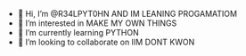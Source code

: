 - 👋 Hi, I’m @R34LPYT0HN AND IM LEANING PROGAMATIOM
- 👀 I’m interested in MAKE MY OWN THINGS
- 🌱 I’m currently learning PYTHON
- 💞️ I’m looking to collaborate on IIM DONT KWON

<!---
R34LPYT0HN/R34LPYT0HN is a ✨ special ✨ repository because its `README.md` (this file) appears on your GitHub profile.
You can click the Preview link to take a look at your changes.
--->
